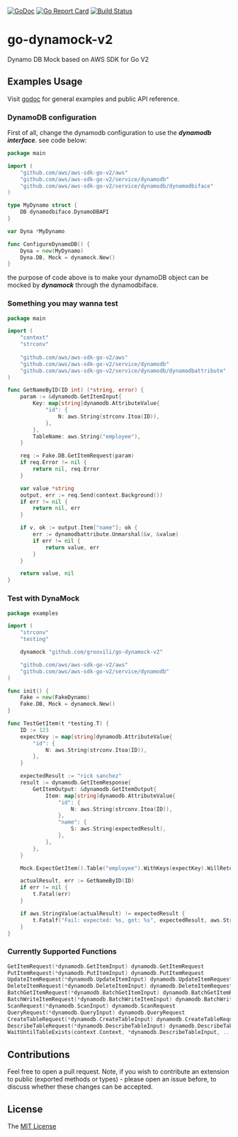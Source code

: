 [![GoDoc](https://godoc.org/github.com/groovili/go-dynamock-v2?status.png)](https://godoc.org/github.com/groovili/go-dynamock-v2) [![Go Report Card](https://goreportcard.com/badge/github.com/groovili/go-dynamock-v2)](https://goreportcard.com/report/github.com/groovili/go-dynamock-v2) [![Build Status](https://api.travis-ci.org/groovili/go-dynamock-v2.svg?branch=master)](https://travis-ci.org/groovili/go-dynamock-v2)

# go-dynamock-v2
Dynamo DB Mock based on AWS SDK for Go V2

## Examples Usage
Visit [godoc](https://godoc.org/github.com/groovili/go-dynamock-v2) for general examples and public API reference.

### DynamoDB configuration
First of all, change the dynamodb configuration to use the ***dynamodb interface***. see code below:
``` go
package main

import (
    "github.com/aws/aws-sdk-go-v2/aws"
    "github.com/aws/aws-sdk-go-v2/service/dynamodb"
    "github.com/aws/aws-sdk-go-v2/service/dynamodb/dynamodbiface"
)

type MyDynamo struct {
    DB dynamodbiface.DynamoDBAPI
}

var Dyna *MyDynamo

func ConfigureDynamoDB() {
    Dyna = new(MyDynamo)
    Dyna.DB, Mock = dynamock.New()
}
```
the purpose of code above is to make your dynamoDB object can be mocked by ***dynamock*** through the dynamodbiface.

### Something you may wanna test
``` go
package main

import (
    "context"
    "strconv"
    
    "github.com/aws/aws-sdk-go-v2/aws"
    "github.com/aws/aws-sdk-go-v2/service/dynamodb"
    "github.com/aws/aws-sdk-go-v2/service/dynamodb/dynamodbattribute"
)

func GetNameByID(ID int) (*string, error) {
	param := &dynamodb.GetItemInput{
		Key: map[string]dynamodb.AttributeValue{
			"id": {
				N: aws.String(strconv.Itoa(ID)),
			},
		},
		TableName: aws.String("employee"),
	}

	req := Fake.DB.GetItemRequest(param)
	if req.Error != nil {
		return nil, req.Error
	}

	var value *string
	output, err := req.Send(context.Background())
	if err != nil {
		return nil, err
	}

	if v, ok := output.Item["name"]; ok {
		err := dynamodbattribute.Unmarshal(&v, &value)
		if err != nil {
			return value, err
		}
	}

	return value, nil
}
```

### Test with DynaMock
``` go
package examples

import (
	"strconv"
	"testing"

	dynamock "github.com/groovili/go-dynamock-v2"

	"github.com/aws/aws-sdk-go-v2/aws"
	"github.com/aws/aws-sdk-go-v2/service/dynamodb"
)

func init() {
	Fake = new(FakeDynamo)
	Fake.DB, Mock = dynamock.New()
}

func TestGetItem(t *testing.T) {
	ID := 123
	expectKey := map[string]dynamodb.AttributeValue{
		"id": {
			N: aws.String(strconv.Itoa(ID)),
		},
	}

	expectedResult := "rick sanchez"
	result := dynamodb.GetItemResponse{
		GetItemOutput: &dynamodb.GetItemOutput{
			Item: map[string]dynamodb.AttributeValue{
				"id": {
					N: aws.String(strconv.Itoa(ID)),
				},
				"name": {
					S: aws.String(expectedResult),
				},
			},
		},
	}

	Mock.ExpectGetItem().Table("employee").WithKeys(expectKey).WillReturn(result)

	actualResult, err := GetNameByID(ID)
	if err != nil {
		t.Fatal(err)
	}

	if aws.StringValue(actualResult) != expectedResult {
		t.Fatalf("Fail: expected: %s, got: %s", expectedResult, aws.StringValue(actualResult))
	}
}
```

### Currently Supported Functions
``` go
GetItemRequest(*dynamodb.GetItemInput) dynamodb.GetItemRequest
PutItemRequest(*dynamodb.PutItemInput) dynamodb.PutItemRequest
UpdateItemRequest(*dynamodb.UpdateItemInput) dynamodb.UpdateItemRequest
DeleteItemRequest(*dynamodb.DeleteItemInput) dynamodb.DeleteItemRequest
BatchGetItemRequest(*dynamodb.BatchGetItemInput) dynamodb.BatchGetItemRequest
BatchWriteItemRequest(*dynamodb.BatchWriteItemInput) dynamodb.BatchWriteItemRequest
ScanRequest(*dynamodb.ScanInput) dynamodb.ScanRequest
QueryRequest(*dynamodb.QueryInput) dynamodb.QueryRequest
CreateTableRequest(*dynamodb.CreateTableInput) dynamodb.CreateTableRequest
DescribeTableRequest(*dynamodb.DescribeTableInput) dynamodb.DescribeTableRequest
WaitUntilTableExists(context.Context, *dynamodb.DescribeTableInput, ...aws.WaiterOption) error
```

## Contributions

Feel free to open a pull request. Note, if you wish to contribute an extension to public (exported methods or types) -
please open an issue before, to discuss whether these changes can be accepted.

## License

The [MIT License](https://github.com/groovili/go-dynamock-v2/blob/master/LICENSE)

